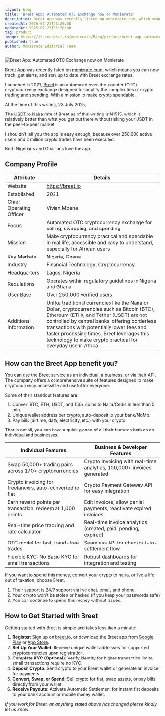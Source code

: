 ```yaml
---
layout: blog
title: 'Breet App: Automated OTC Exchange now on Monierate'
description: Breet App was recently listed on monierate.com, which means you can now track, get alerts, and stay up to date with Breet exchange rates.  Launched in 2021, Breet is an automated over-the-counter (OTC) cryptocurrency exchange designed to simplify the complexities of crypto trading and spending. With a mission to make crypto spendable.
createdAt: 2025-07-23T16:20:00
updatedAt: 2025-07-23T16:20:00
tag: product
image: https://ik.imagekit.io/monierate/Blog/product/breet-app-automated-otc-crypto-exchange.webp?updatedAt=1753280383998
published: true
author: Monierate Editorial Team
---
```

![Breet App: Automated OTC Exchange now on Monierate](https://ik.imagekit.io/monierate/Blog/product/breet-app-automated-otc-crypto-exchange.webp?updatedAt=1753280383998)

Breet App was recently listed on [monierate.com](http://monierate.com), which means you can now track, get alerts, and stay up to date with Breet exchange rates.

Launched in 2021, [Breet](https://breet.io) is an automated over-the-counter (OTC) cryptocurrency exchange designed to simplify the complexities of crypto trading and spending. With a mission to make crypto spendable.

At the time of this writing, 23 July 2025,

The [USDT to Naira](https://monierate.com/converter/breet/?Amount=1&From=usdt&To=ngn)  rate of Breet as of this writing is N1515, which is relatively better than what you get out there without risking your USDT in the peer-to-peer market.

I shouldn’t tell you the app is easy enough, because over 250,000 active users and 3 million crypto trades have been executed.

Both Nigerians and Ghanians love the app.

## Company Profile

| Attribute | Details |
| --- | --- |
| Website | https://breet.io |
| Established | 2021 |
| Chief Operating Officer | Vivian Mbene |
| Focus | Automated OTC cryptocurrency exchange for selling, swapping, and spending |
| Mission | Make cryptocurrency practical and spendable in real life, accessible and easy to understand, especially for African users |
| Key Markets | Nigeria, Ghana |
| Industry | Financial Technology, Cryptocurrency |
| Headquarters | Lagos, Nigeria |
| Regulations | Operates within regulatory guidelines in Nigeria and Ghana |
| User Base | Over 250,000 verified users |
| Additional Information | Unlike traditional currencies like the Naira or Dollar, cryptocurrencies such as Bitcoin (BTC), Ethereum (ETH), and Tether (USDT) are not controlled by central banks, offering borderless transactions with potentially lower fees and faster processing times. Breet leverages this technology to make crypto practical for everyday use in Africa. |

## How can the Breet App benefit you?

You can use the Breet service as an individual, a business, or via their API. The company offers a comprehensive suite of features designed to make cryptocurrency accessible and useful for everyone.

Some of their standout features are:

1. Convert BTC, ETH, USDT, and 150+ coins to Naira/Cedis in less than 5 min.
2. Unique wallet address per crypto, auto-deposit to your bank/MoMo.
3. Pay bills (airtime, data, electricity, etc.) with your crypto.

That is not all, you can have a quick glance of all their features both as an individual and businesses.

| Individual Features | Business & Developer Features |
| --- | --- |
| Swap 50,000+ trading pairs across 170+ cryptocurrencies | Crypto Invoicing with real-time analytics, 100,000+ invoices generated |
| Crypto invoicing for freelancers, auto-converted to fiat | Crypto Payment Gateway API for easy integration |
| Earn reward points per transaction, redeem at 1,000 points | Edit invoices, allow partial payments, reactivate expired invoices |
| Real-time price tracking and rate calculator | Real-time invoice analytics (created, paid, pending, expired) |
| OTC model for fast, fraud-free trades | Seamless API for checkout-to-settlement flow |
| Flexible KYC: No Basic KYC for small transactions | Robust dashboards for integration and testing |

If you want to spend this money, convert your crypto to naira, or live a life out of taxation, choose Breet.

1. Their support is 24/7 support via live chat, email, and phone.
2. Your crypto won’t be stolen or hacked (if you keep your passwords safe)
3. You can continue to spend this money without issues.

## How to Get Started with Breet

Getting started with Breet is simple and takes less than a minute:

1. **Register**: Sign up on [ breet.io](https://breet.io/), or download the Breet app from [ Google Play](https://play.google.com/store/apps/details?id=com.app.breet) or [ App Store](https://apps.apple.com/us/app/breet-making-crypto-spendable/id1609711640).
2. **Set Up Your Wallet**: Receive unique wallet addresses for supported cryptocurrencies upon registration.
3. **Complete KYC (Optional)**: Verify identity for higher transaction limits; small transactions require no KYC.
4. **Deposit Crypto**: Send crypto to your Breet wallet or generate an invoice for payments.
5. **Convert, Swap, or Spend**: Sell crypto for fiat, swap assets, or pay bills directly from your wallet.
6. **Receive Payouts**: Activate Automatic Settlement for instant fiat deposits to your bank account or mobile money wallet.

_If you work for Breet, an anything stated above has changed please kindly let us know._
